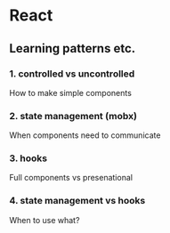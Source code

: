 # React

## Learning patterns etc.

### 1. controlled vs uncontrolled

How to make simple components

### 2. state management (mobx)

When components need to communicate

### 3. hooks

Full components vs presenational

### 4. state management vs hooks

When to use what?
